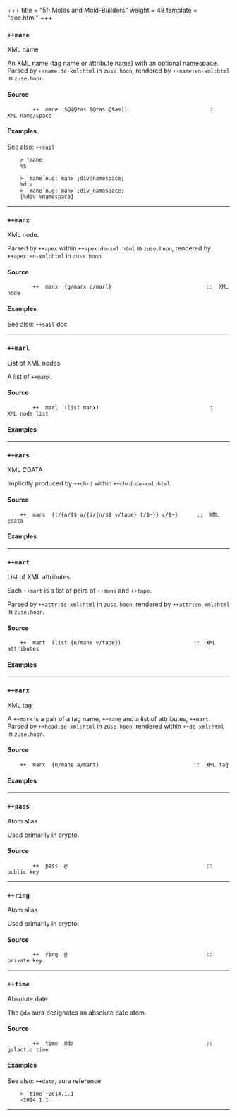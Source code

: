 +++
title = "5f: Molds and Mold-Builders"
weight = 48
template = "doc.html"
+++

### `++mane`

XML name

An XML name (tag name or attribute name) with an optional namespace.  Parsed by
`++name:de-xml:html` in `zuse.hoon`, rendered by `++name:en-xml:html` in `zuse.hoon`.

#### Source

```hoon
        ++  mane  $@(@tas [@tas @tas])                          ::  XML name/space
```

#### Examples

See also: `++sail`

```
    > *mane
    %$

    > `mane`n.g:`manx`;div:namespace;
    %div
    > `mane`n.g:`manx`;div_namespace;
    [%div %namespace]
```


---
### `++manx`

XML node.

Parsed by `++apex` within `++apex:de-xml:html` in `zuse.hoon`, rendered by `++apex:en-xml:html` in `zuse.hoon`.

#### Source

```hoon
        ++  manx  {g/marx c/marl}                              ::  XML node
```

#### Examples

See also: `++sail` doc



---
### `++marl`

List of XML nodes

A list of `++manx`.

#### Source

```hoon
        ++  marl  (list manx)                                   ::  XML node list
```

#### Examples



---
### `++mars`

XML CDATA

Implicitly produced by `++chrd` within `++chrd:de-xml:html`

#### Source

```hoon
    ++  mars  {t/{n/$$ a/{i/{n/$$ v/tape} t/$~}} c/$~}      ::  XML cdata
```

#### Examples



---
### `++mart`

List of XML attributes

Each `++mart` is a list of pairs of `++mane` and
`++tape`.

Parsed by `++attr:de-xml:html` in `zuse.hoon`, rendered by `++attr:en-xml:html` in `zuse.hoon`.

#### Source

```hoon
    ++  mart  (list {n/mane v/tape})                       ::  XML attributes
```

#### Examples


---
### `++marx`

XML tag

A `++marx` is a pair of a tag name, `++mane` and a list of attributes,
`++mart`. Parsed by `++head:de-xml:html` in `zuse.hoon`, rendered within `++de-xml:html` in `zuse.hoon`.

#### Source

```hoon
    ++  marx  {n/mane a/mart}                              ::  XML tag
```

#### Examples



---
### `++pass`

Atom alias

Used primarily in crypto.

#### Source

```hoon
        ++  pass  @                                            ::  public key
```


---
### `++ring`

Atom alias

Used primarily in crypto.

#### Source

```hoon
        ++  ring  @                                            ::  private key
```


---
### `++time`

Absolute date

The `@da` aura designates an absolute date atom.

#### Source

```hoon
        ++  time  @da                                          ::  galactic time
```

#### Examples

See also: `++date`, aura reference

```
    > `time`~2014.1.1
    ~2014.1.1
```


---
